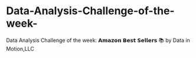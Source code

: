 # Data-Analysis-Challenge-of-the-week-
Data Analysis Challenge of the week: 𝗔𝗺𝗮𝘇𝗼𝗻 𝗕𝗲𝘀𝘁 𝗦𝗲𝗹𝗹𝗲𝗿𝘀 📚 by Data in Motion,LLC
